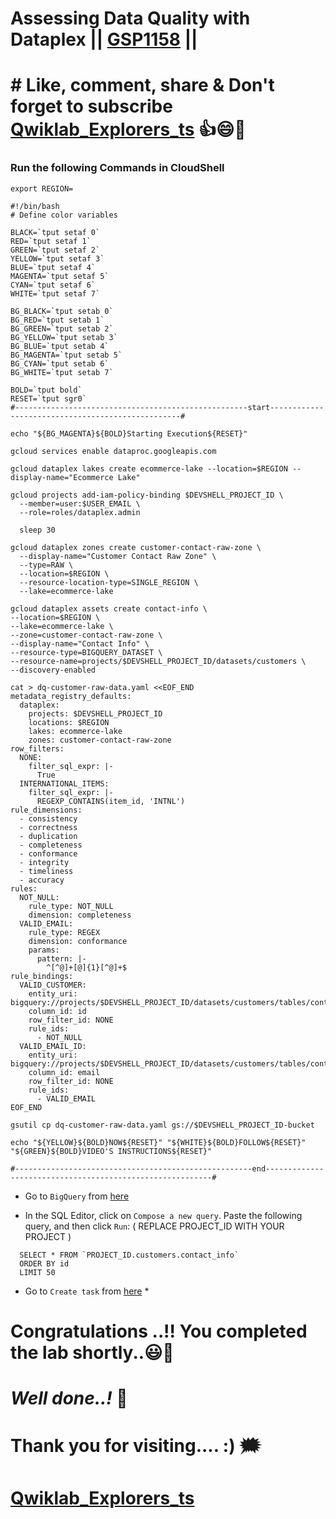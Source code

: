 # Assessing Data Quality with Dataplex || [GSP1158](https://www.cloudskillsboost.google/games/5178/labs/33842) ||

# # Like, comment, share & Don't forget to subscribe [Qwiklab_Explorers_ts](https://youtube.com/@titashshil?si=RgamNu1dc9jVIbJN) 👍😄🤝

### Run the following Commands in CloudShell
```
export REGION=
```
```
#!/bin/bash
# Define color variables

BLACK=`tput setaf 0`
RED=`tput setaf 1`
GREEN=`tput setaf 2`
YELLOW=`tput setaf 3`
BLUE=`tput setaf 4`
MAGENTA=`tput setaf 5`
CYAN=`tput setaf 6`
WHITE=`tput setaf 7`

BG_BLACK=`tput setab 0`
BG_RED=`tput setab 1`
BG_GREEN=`tput setab 2`
BG_YELLOW=`tput setab 3`
BG_BLUE=`tput setab 4`
BG_MAGENTA=`tput setab 5`
BG_CYAN=`tput setab 6`
BG_WHITE=`tput setab 7`

BOLD=`tput bold`
RESET=`tput sgr0`
#----------------------------------------------------start--------------------------------------------------#

echo "${BG_MAGENTA}${BOLD}Starting Execution${RESET}"

gcloud services enable dataproc.googleapis.com

gcloud dataplex lakes create ecommerce-lake --location=$REGION --display-name="Ecommerce Lake"

gcloud projects add-iam-policy-binding $DEVSHELL_PROJECT_ID \
  --member=user:$USER_EMAIL \
  --role=roles/dataplex.admin

  sleep 30

gcloud dataplex zones create customer-contact-raw-zone \
  --display-name="Customer Contact Raw Zone" \
  --type=RAW \
  --location=$REGION \
  --resource-location-type=SINGLE_REGION \
  --lake=ecommerce-lake

gcloud dataplex assets create contact-info \
--location=$REGION \
--lake=ecommerce-lake \
--zone=customer-contact-raw-zone \
--display-name="Contact Info" \
--resource-type=BIGQUERY_DATASET \
--resource-name=projects/$DEVSHELL_PROJECT_ID/datasets/customers \
--discovery-enabled 

cat > dq-customer-raw-data.yaml <<EOF_END
metadata_registry_defaults:
  dataplex:
    projects: $DEVSHELL_PROJECT_ID
    locations: $REGION
    lakes: ecommerce-lake
    zones: customer-contact-raw-zone
row_filters:
  NONE:
    filter_sql_expr: |-
      True
  INTERNATIONAL_ITEMS:
    filter_sql_expr: |-
      REGEXP_CONTAINS(item_id, 'INTNL')
rule_dimensions:
  - consistency
  - correctness
  - duplication
  - completeness
  - conformance
  - integrity
  - timeliness
  - accuracy
rules:
  NOT_NULL:
    rule_type: NOT_NULL
    dimension: completeness
  VALID_EMAIL:
    rule_type: REGEX
    dimension: conformance
    params:
      pattern: |-
        ^[^@]+[@]{1}[^@]+$
rule_bindings:
  VALID_CUSTOMER:
    entity_uri: bigquery://projects/$DEVSHELL_PROJECT_ID/datasets/customers/tables/contact_info
    column_id: id
    row_filter_id: NONE
    rule_ids:
      - NOT_NULL
  VALID_EMAIL_ID:
    entity_uri: bigquery://projects/$DEVSHELL_PROJECT_ID/datasets/customers/tables/contact_info
    column_id: email
    row_filter_id: NONE
    rule_ids:
      - VALID_EMAIL
EOF_END

gsutil cp dq-customer-raw-data.yaml gs://$DEVSHELL_PROJECT_ID-bucket

echo "${YELLOW}${BOLD}NOW${RESET}" "${WHITE}${BOLD}FOLLOW${RESET}" "${GREEN}${BOLD}VIDEO'S INSTRUCTIONS${RESET}"

#-----------------------------------------------------end----------------------------------------------------------#
```

* Go to `BigQuery` from [here](https://console.cloud.google.com/bigquery?)

* In the SQL Editor, click on `Compose a new query`. Paste the following query, and then click `Run`: ( REPLACE PROJECT_ID WITH YOUR PROJECT )

```
  SELECT * FROM `PROJECT_ID.customers.contact_info`
  ORDER BY id
  LIMIT 50
```

* Go to `Create task` from [here](https://console.cloud.google.com/dataplex/process/create-task/data-quality?) *

# Congratulations ..!! You completed the lab shortly..😃💯

# *Well done..!* 👏

# Thank you for visiting.... :) 🗯️

# [Qwiklab_Explorers_ts](https://youtube.com/@titashshil?si=RgamNu1dc9jVIbJN)
